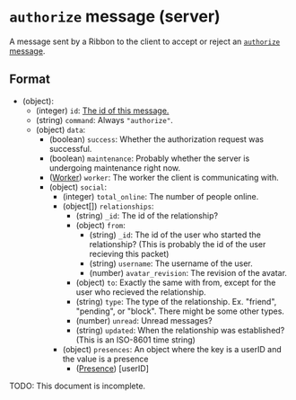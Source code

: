 # `authorize` message (server)

A message sent by a Ribbon to the client to accept or reject an [`authorize` message](client_authorize.md).

## Format

* (object):
    * (integer) `id`: [The id of this message.](../Ribbon.md#id-messages)
    * (string) `command`: Always `"authorize"`.
    * (object) `data`:
        * (boolean) `success`: Whether the authorization request was successful.
        * (boolean) `maintenance`: Probably whether the server is undergoing maintenance right now.
        * ([Worker](../Data/Worker.md)) `worker`: The worker the client is communicating with.
        * (object) `social`:
            * (integer) `total_online`: The number of people online.
            * (object[]) `relationships`:
                * (string) `_id`: The id of the relationship?
                * (object) `from`:
                    * (string) `_id`: The id of the user who started the relationship? (This is probably the id of the user recieving this packet)
                    * (string) `username`: The username of the user.
                    * (number) `avatar_revision`: The revision of the avatar.
                * (object) `to`: Exactly the same with from, except for the user who recieved the relationship.
                * (string) `type`: The type of the relationship. Ex. "friend", "pending", or "block". There might be some other types.
                * (number) `unread`: Unread messages?
                * (string) `updated`: When the relationship was established? (This is an ISO-8601 time string)
            * (object) `presences`: An object where the key is a userID and the value is a presence
                * ([Presence](../Data/Presence.md)) [userID]

TODO: This document is incomplete.
